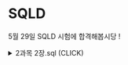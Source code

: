 # SQLD
5월 29일 SQLD 시험에 합격해봅시당 !

<details>
<summary> 2과목 2장.sql (CLICK) </summary>

**\[예제1] 다음 조건의 형태로 선수 테이블을 생성한다.** <br>
테이블명: PLAYER <br>
테이블 설명: K-리그 선수들의 정보를 가지고 있는 테이블 <br>
칼럼명
- PLAYER_ID(선수ID) 문자 고정 자릿수 7자리
- PLAYER_NAME(선수명) 문자 가변 자릿수 20자리
- TEAM_ID(팀ID) 문자 고정 자릿수 3자리
- E_PLAYER_NAME(영문선수명) 문자 가변 자릿수 40자리
- NICKNAME(선수별명) 문자 가변 자릿수 30자리
- JOIN_YYYY(입단년도) 문자 고정 자릿수 4자리
- POSITION(포지션) 문자 가변 자릿수 10자리
- BACK_NO(등번호) 숫자 2자리
- NATION(국적) 문자 가변 자릿수 20자리
- BIRTH_DATE(생년월일) 날짜
- SOLAR(양/음) 문자 고정 자릿수 1자리
- HEIGHT(신장) 숫자 3자리
- WEIGHT (몸무게) 숫자 3자리

제약조건
- 기본키(PRIMARY KEY) → PLAYER_ID(제약조건명은 PLAYER_ID_PK)
- 값이 반드시 존재(NOT NULL) → PLAYER_NAME, TEAM_ID

**\[예제2] 다음 조건의 형태로 팀 테이블을 생성한다.** <br>
테이블명: TEAM <br>
테이블 설명: K-리그 선수들의 소속팀에 대한 정보를 가지고 있는 테이블 <br>
칼럼명
- TEAM_ID(팀 고유 ID) 문자 고정 자릿수 3자리
- REGION_NAME(연고지 명) 문자 가변 자릿수 8자리
- TEAM_NAME(한글 팀 명) 문자 가변 자릿수 40자리
- E_TEAM_NAME(영문 팀 명) 문자 가변 자릿수 50자리
- ORIG_YYYY(창단년도) 문자 고정 자릿수 4자리
- STADIUM_ID(구장 고유 ID) 문자 고정 자릿수 3자리
- ZIP_CODE1(우편번호 앞 3자리) 문자 고정 자릿수 3자리
- ZIP_CODE2(우편번호 뒷 3자리) 문자 고정 자릿수 3자리
- ADDRESS(주소) 문자 가변 자릿수 80자리
- DDD(지역번호) 문자 가변 자릿수 3자리
- TEL(전화번호) 문자 가변 자릿수 10자리
- FAX (팩스번호) 문자 가변 자릿수 10자리
- HOMEPAGE(홈페이지) 문자 가변 자릿수 50자리
- OWNER(구단주) 문자 가변 자릿수 10자리

제약조건
- 기본 키(PRIMARY KEY) → TEAM_ID(제약조건명은 TEAM_ID_PK)
- NOT NULL → REGION_NAME, TEAM_NAME, STADIUM_ID(제약조건명은 미적용)

**\[예제3] 팀(TEAM) 테이블과 같은 내용으로 TEAM_TEMP라는 복사 테이블을 만들어 본다.**

**\[예제4] PLAYER 테이블에 ADDRESS(데이터 유형은 가변 문자로 자릿수 80자리로 설정한다.) 칼럼을 추가한다.**

**\[예제5] 앞에서 PLAYER 테이블에 새롭게 추가한 ADDRESS 칼럼을 삭제한다.**

**\[예제6] TEAM_TEMP 테이블의 ORIG_YYYY 칼럼의 데이터 유형을 CHAR(4) → VARCHAR2(8)으로 변경하고, 향후 입력되는 데이터의 DEFAULT 값으로 '20020129'을 적용하고, 모든 행의 ORIG_YYYY 칼럼에 NULL이 없으므로 제약조건을 NULL → NOT NULL로 변경한다.**

**\[예제7] TEAM_TEMP 테이블의 TEAM_ID 칼럼명을 다른 이름으로 변경하고, 다시 TEAM_ID 칼럼으로 변경한다.**

**\[예제8] PLAYER 테이블의 기본키 제약조건을 삭제한다.**

**\[예제9] PLAYER 테이블에 TEAM 테이블과의 외래키 제약조건을 추가한다. 제약조건명은 PLAYER_FK로 하고, PLAYER 테이블의 TEAM_ID 칼럼이 TEAM 테이블의 TEAM_ID를 참조하는 조건이다.**

**\[예제10] PLAYER 테이블이 참조하는 TEAM 테이블을 제거해본다.**

**\[예제11] RENAME 문장을 이용하여 TEAM 테이블명을 다른 이름으로 변경하고, 다시 TEAM 테이블로 변경한다.**

**\[예제12] PLAYER 테이블을 제거한다.**

**\[예제13] TRUNCATE TABLE을 사용하여 TEAM 테이블의 모든 행을 삭제하고 테이블 구조를 확인한다.**

</details>
